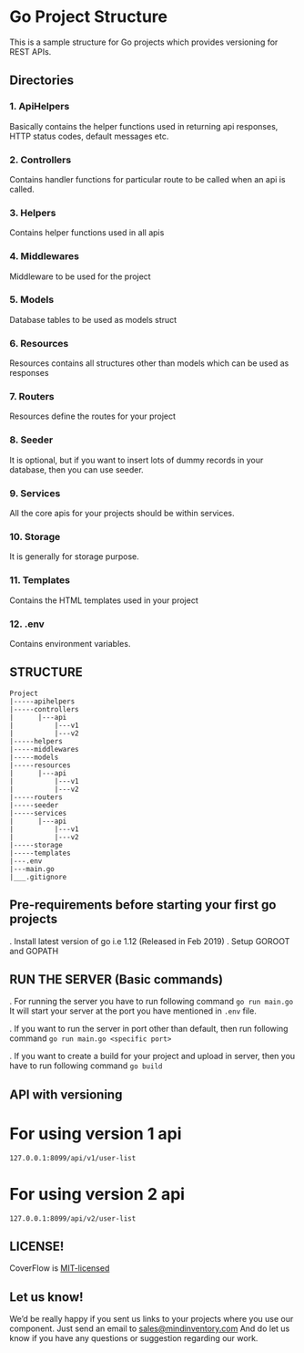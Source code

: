 # Go Project Structure
This is a sample structure for Go projects which provides versioning for REST APIs.

## Directories

### 1. ApiHelpers
Basically contains the helper functions used in returning api responses, HTTP status codes, default messages etc.

### 2. Controllers
Contains handler functions for particular route to be called when an api is called.

### 3. Helpers
Contains helper functions used in all apis

### 4. Middlewares
Middleware to be used for the project

### 5. Models
Database tables to be used as models struct

### 6. Resources
Resources contains all structures other than models which can be used as responses

### 7. Routers
Resources define the routes for your project

### 8. Seeder
It is optional, but if you want to insert lots of dummy records in your database, then you can use seeder.

### 9. Services
All the core apis for your projects should be within services.

### 10. Storage
It is generally for storage purpose.

### 11. Templates
Contains the HTML templates used in your project

### 12. .env
Contains environment variables.


## STRUCTURE

```
Project
|-----apihelpers
|-----controllers
|      |---api
|          |---v1
|          |---v2
|-----helpers
|-----middlewares
|-----models
|-----resources
|      |---api
|          |---v1
|          |---v2
|-----routers
|-----seeder
|-----services
|      |---api
|          |---v1
|          |---v2
|-----storage
|-----templates
|---.env
|---main.go
|___.gitignore
```

## Pre-requirements before starting your first go projects

. Install latest version of go i.e 1.12 (Released in Feb 2019)
. Setup GOROOT and GOPATH

## RUN THE SERVER (Basic commands)

. For running the server you have to run following command
        ```go run main.go```
  It will start your server at the port you have mentioned in ```.env``` file.
  
. If you want to run the server in port other than default, then run following command
        ```go run main.go <specific port>```
        
. If you want to create a build for your project and upload in server, then you have to run following command
        ```go build```
        
       
## API with versioning

# For using version 1 api
```127.0.0.1:8099/api/v1/user-list```

# For using version 2 api
```127.0.0.1:8099/api/v2/user-list```


## LICENSE!

CoverFlow is [MIT-licensed](https://github.com/mindinventory/Golang-Project-Structure/blob/master/LICENSE)

## Let us know!
We’d be really happy if you sent us links to your projects where you use our component. Just send an email to sales@mindinventory.com And do let us know if you have any questions or suggestion regarding our work.
